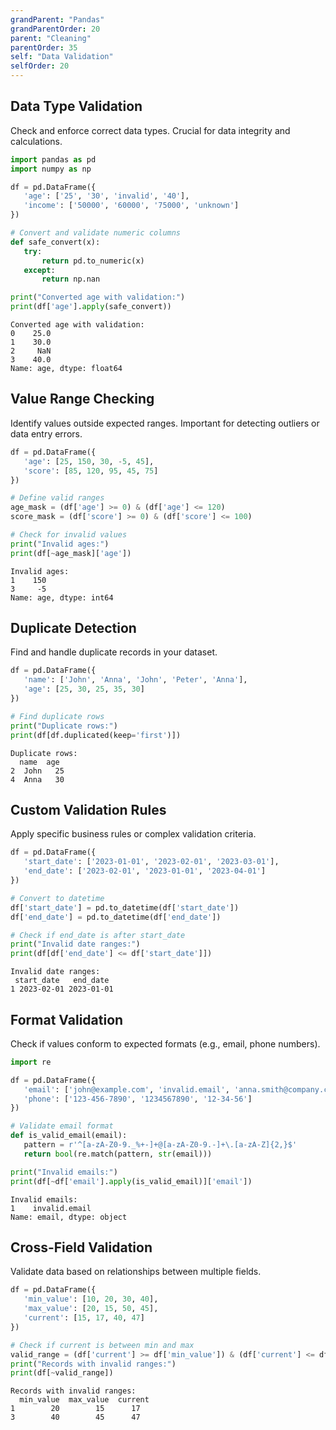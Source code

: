 ```yaml
---
grandParent: "Pandas"
grandParentOrder: 20
parent: "Cleaning"
parentOrder: 35
self: "Data Validation"
selfOrder: 20
---
```


## Data Type Validation
Check and enforce correct data types. Crucial for data integrity and calculations.

```python
import pandas as pd
import numpy as np

df = pd.DataFrame({
   'age': ['25', '30', 'invalid', '40'],
   'income': ['50000', '60000', '75000', 'unknown']
})

# Convert and validate numeric columns
def safe_convert(x):
   try:
       return pd.to_numeric(x)
   except:
       return np.nan

print("Converted age with validation:")
print(df['age'].apply(safe_convert))
```
```output
Converted age with validation:
0    25.0
1    30.0
2     NaN
3    40.0
Name: age, dtype: float64
```

## Value Range Checking
Identify values outside expected ranges. Important for detecting outliers or data entry errors.

```python
df = pd.DataFrame({
   'age': [25, 150, 30, -5, 45],
   'score': [85, 120, 95, 45, 75]
})

# Define valid ranges
age_mask = (df['age'] >= 0) & (df['age'] <= 120)
score_mask = (df['score'] >= 0) & (df['score'] <= 100)

# Check for invalid values
print("Invalid ages:")
print(df[~age_mask]['age'])
```
```output
Invalid ages:
1    150
3     -5
Name: age, dtype: int64
```

## Duplicate Detection
Find and handle duplicate records in your dataset.

```python
df = pd.DataFrame({
   'name': ['John', 'Anna', 'John', 'Peter', 'Anna'],
   'age': [25, 30, 25, 35, 30]
})

# Find duplicate rows
print("Duplicate rows:")
print(df[df.duplicated(keep='first')])
```
```output
Duplicate rows:
  name  age
2  John   25
4  Anna   30
```

## Custom Validation Rules
Apply specific business rules or complex validation criteria.

```python
df = pd.DataFrame({
   'start_date': ['2023-01-01', '2023-02-01', '2023-03-01'],
   'end_date': ['2023-02-01', '2023-01-01', '2023-04-01']
})

# Convert to datetime
df['start_date'] = pd.to_datetime(df['start_date'])
df['end_date'] = pd.to_datetime(df['end_date'])

# Check if end_date is after start_date
print("Invalid date ranges:")
print(df[df['end_date'] <= df['start_date']])
```
```output
Invalid date ranges:
 start_date   end_date
1 2023-02-01 2023-01-01
```

## Format Validation
Check if values conform to expected formats (e.g., email, phone numbers).

```python
import re

df = pd.DataFrame({
   'email': ['john@example.com', 'invalid.email', 'anna.smith@company.co.uk'],
   'phone': ['123-456-7890', '1234567890', '12-34-56']
})

# Validate email format
def is_valid_email(email):
   pattern = r'^[a-zA-Z0-9._%+-]+@[a-zA-Z0-9.-]+\.[a-zA-Z]{2,}$'
   return bool(re.match(pattern, str(email)))

print("Invalid emails:")
print(df[~df['email'].apply(is_valid_email)]['email'])
```
```output
Invalid emails:
1    invalid.email
Name: email, dtype: object
```

## Cross-Field Validation
Validate data based on relationships between multiple fields.

```python
df = pd.DataFrame({
   'min_value': [10, 20, 30, 40],
   'max_value': [20, 15, 50, 45],
   'current': [15, 17, 40, 47]
})

# Check if current is between min and max
valid_range = (df['current'] >= df['min_value']) & (df['current'] <= df['max_value'])
print("Records with invalid ranges:")
print(df[~valid_range])
```
```output
Records with invalid ranges:
  min_value  max_value  current
1        20        15      17
3        40        45      47
```